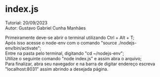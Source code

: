 # index.js  
Tutorial: 20/09/2023  
Autor: Gustavo Gabriel Cunha Manhães  

Primeiramente deve-se abrir o terminal utilizando Ctrl + Alt + T;  
Após isso acesse o node-env com o comando "source ./nodejs-env/bin/activate";  
Entre na pasta pelo terminal, digitando "cd ~/nodejs-env";  
Utilize o seguinte comando "node index.js" e assim abra o arquivo;  
Para finalizar, abra seu navegador e na barra de digitar endereço escreva "localhost:8031" assim abrindo a desejada página. 
